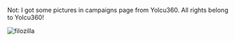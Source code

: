 Not: I got some pictures in campaigns page from Yolcu360. All rights belong to Yolcu360!

![filozilla](https://github.com/furkanayaz/Filozilla/assets/59910223/f1a911a3-1de1-4110-99d0-61a27689827b)
